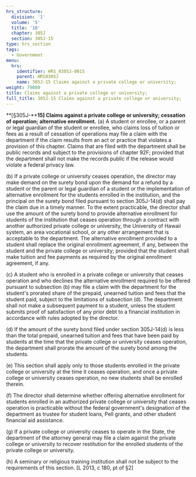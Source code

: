 ```yaml
---
hrs_structure:
  division: '1'
  volume: '5'
  title: '18'
  chapter: 305J
  section: 305J-15
type: hrs_section
tags:
  - Government
menu:
  hrs:
    identifier: HRS_0305J-0015
    parent: HRS0305J
    name: 305J-15 Claims against a private college or university;
weight: 79080
title: Claims against a private college or university;
full_title: 305J-15 Claims against a private college or university;
---
```

**[§305J-****15] Claims against a private college or university; cessation of operation; alternative enrollment.** (a) A student or enrollee, or a parent or legal guardian of the student or enrollee, who claims loss of tuition or fees as a result of cessation of operations may file a claim with the department if the claim results from an act or practice that violates a provision of this chapter. Claims that are filed with the department shall be public records and subject to the provisions of chapter 92F; provided that the department shall not make the records public if the release would violate a federal privacy law.

(b) If a private college or university ceases operation, the director may make demand on the surety bond upon the demand for a refund by a student or the parent or legal guardian of a student or the implementation of alternative enrollment for the students enrolled in the institution, and the principal on the surety bond filed pursuant to section 305J-14(d) shall pay the claim due in a timely manner. To the extent practicable, the director shall use the amount of the surety bond to provide alternative enrollment for students of the institution that ceases operation through a contract with another authorized private college or university, the University of Hawaii system, an area vocational school, or any other arrangement that is acceptable to the department. The alternative enrollment provided to a student shall replace the original enrollment agreement, if any, between the student and the private college or university; provided that the student shall make tuition and fee payments as required by the original enrollment agreement, if any.

(c) A student who is enrolled in a private college or university that ceases operation and who declines the alternative enrollment required to be offered pursuant to subsection (b) may file a claim with the department for the student's prorated share of the prepaid, unearned tuition and fees that the student paid, subject to the limitations of subsection (d). The department shall not make a subsequent payment to a student, unless the student submits proof of satisfaction of any prior debt to a financial institution in accordance with rules adopted by the director.

(d) If the amount of the surety bond filed under section 305J-14(d) is less than the total prepaid, unearned tuition and fees that have been paid by students at the time that the private college or university ceases operation, the department shall prorate the amount of the surety bond among the students.

(e) This section shall apply only to those students enrolled in the private college or university at the time it ceases operation, and once a private college or university ceases operation, no new students shall be enrolled therein.

(f) The director shall determine whether offering alternative enrollment for students enrolled in an authorized private college or university that ceases operation is practicable without the federal government's designation of the department as trustee for student loans, Pell grants, and other student financial aid assistance.

(g) If a private college or university ceases to operate in the State, the department of the attorney general may file a claim against the private college or university to recover restitution for the enrolled students of the private college or university.

(h) A seminary or religious training institution shall not be subject to the requirements of this section. [L 2013, c 180, pt of §2]